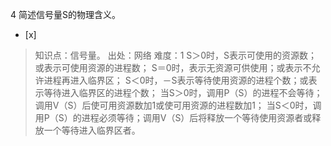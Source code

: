 4
简述信号量S的物理含义。
- [x]  

> 知识点：信号量。
> 出处：网络
> 难度：1
> S＞0时，S表示可使用的资源数；或表示可使用资源的进程数； S＝0时，表示无资源可供使用；或表示不允许进程再进入临界区；
> S＜0时，－S表示等待使用资源的进程个数；或表示等待进入临界区的进程个数；
> 当S＞0时，调用P（S）的进程不会等待；调用V（S）后使可用资源数加1或使可用资源的进程数加1；
> 当S＜0时，调用P（S）的进程必须等待；调用V（S）后将释放一个等待使用资源者或释放一个等待进入临界区者。
